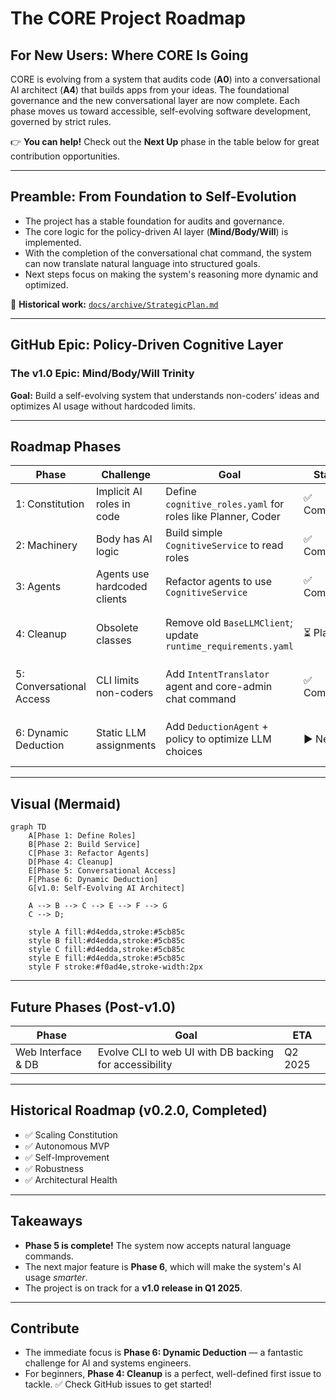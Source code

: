 # The CORE Project Roadmap

## For New Users: Where CORE Is Going

CORE is evolving from a system that audits code (**A0**) into a conversational AI architect (**A4**) that builds apps from your ideas.
The foundational governance and the new conversational layer are now complete.
Each phase moves us toward accessible, self-evolving software development, governed by strict rules.

👉 **You can help!** Check out the **Next Up** phase in the table below for great contribution opportunities.

---

## Preamble: From Foundation to Self-Evolution

* The project has a stable foundation for audits and governance.
* The core logic for the policy-driven AI layer (**Mind/Body/Will**) is implemented.
* With the completion of the conversational chat command, the system can now translate natural language into structured goals.
* Next steps focus on making the system's reasoning more dynamic and optimized.

📄 **Historical work:** [`docs/archive/StrategicPlan.md`](docs/archive/StrategicPlan.md)

---

## GitHub Epic: Policy-Driven Cognitive Layer

### The v1.0 Epic: Mind/Body/Will Trinity

**Goal:** Build a self-evolving system that understands non-coders’ ideas and optimizes AI usage without hardcoded limits.

---

## Roadmap Phases

| Phase                    | Challenge                    | Goal                                                           | Status      | Opportunity                                                          | ETA               |
| ------------------------ | ---------------------------- | -------------------------------------------------------------- | ----------- | -------------------------------------------------------------------- | ----------------- |
| 1: Constitution          | Implicit AI roles in code    | Define `cognitive_roles.yaml` for roles like Planner, Coder    | ✅ Completed | Refine roles or propose new specialized agents (e.g., TestWriter).   | Completed Q3 2024 |
| 2: Machinery             | Body has AI logic            | Build simple `CognitiveService` to read roles                  | ✅ Completed | Optimize the CognitiveService for performance or caching.            | Completed Q3 2024 |
| 3: Agents                | Agents use hardcoded clients | Refactor agents to use `CognitiveService`                      | ✅ Completed | Improve the agent reasoning loop in `run_development_cycle`.         | Completed Q3 2024 |
| 4: Cleanup               | Obsolete classes             | Remove old `BaseLLMClient`; update `runtime_requirements.yaml` | ⏳ Planned   | A great first-time contributor task to remove `src/core/clients.py`. | Q4 2024           |
| 5: Conversational Access | CLI limits non-coders        | Add `IntentTranslator` agent and core-admin chat command       | ✅ Completed | Improve the `intent_translator.prompt` for more complex queries.     | Completed Q3 2024 |
| 6: Dynamic Deduction     | Static LLM assignments       | Add `DeductionAgent` + policy to optimize LLM choices          | ▶️ Next Up  | Propose `deduction_policy.yaml`; design and code the scoring logic.  | Q1 2025           |

---

## Visual (Mermaid)

```mermaid
graph TD
    A[Phase 1: Define Roles]
    B[Phase 2: Build Service]
    C[Phase 3: Refactor Agents]
    D[Phase 4: Cleanup]
    E[Phase 5: Conversational Access]
    F[Phase 6: Dynamic Deduction]
    G[v1.0: Self-Evolving AI Architect]

    A --> B --> C --> E --> F --> G
    C --> D;

    style A fill:#d4edda,stroke:#5cb85c
    style B fill:#d4edda,stroke:#5cb85c
    style C fill:#d4edda,stroke:#5cb85c
    style E fill:#d4edda,stroke:#5cb85c
    style F stroke:#f0ad4e,stroke-width:2px
```

---

## Future Phases (Post-v1.0)

| Phase              | Goal                                                   | ETA     |
| ------------------ | ------------------------------------------------------ | ------- |
| Web Interface & DB | Evolve CLI to web UI with DB backing for accessibility | Q2 2025 |

---

## Historical Roadmap (v0.2.0, Completed)

* ✅ Scaling Constitution
* ✅ Autonomous MVP
* ✅ Self-Improvement
* ✅ Robustness
* ✅ Architectural Health

---

## Takeaways

* **Phase 5 is complete!** The system now accepts natural language commands.
* The next major feature is **Phase 6**, which will make the system's AI usage *smarter*.
* The project is on track for a **v1.0 release in Q1 2025**.

---

## Contribute

* The immediate focus is **Phase 6: Dynamic Deduction** — a fantastic challenge for AI and systems engineers.
* For beginners, **Phase 4: Cleanup** is a perfect, well-defined first issue to tackle.
  ✅ Check GitHub issues to get started!
